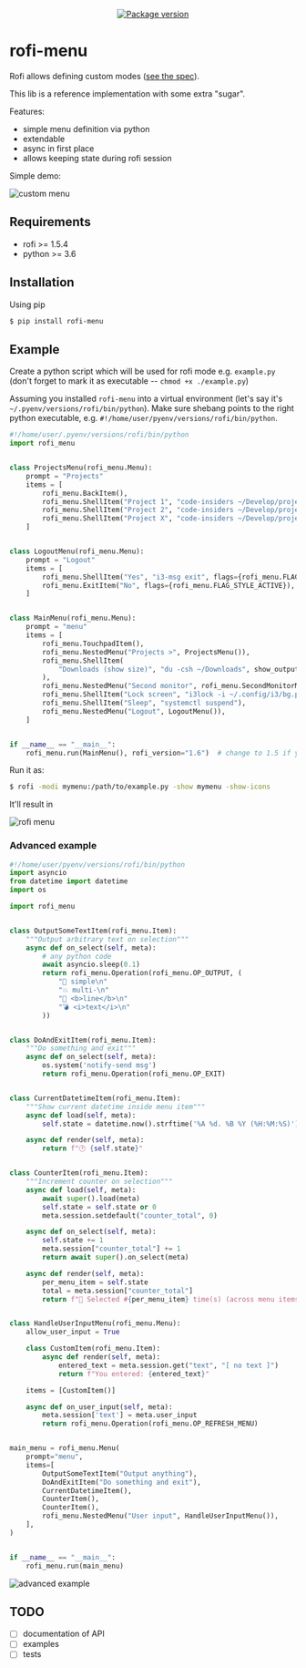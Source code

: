 <p align="center">
    <a href="https://pypi.org/project/rofi-menu/">
        <img src="https://badge.fury.io/py/rofi-menu.svg" alt="Package version">
    </a>
</p>

# rofi-menu

Rofi allows defining custom modes ([see the spec](https://github.com/davatorium/rofi/wiki/mode-Specs)).

This lib is a reference implementation with some extra "sugar".

Features:

- simple menu definition via python
- extendable
- async in first place
- allows keeping state during rofi session

Simple demo:

![custom menu](https://github.com/miphreal/python-rofi-menu/raw/master/docs/demo.gif)

## Requirements

- rofi >= 1.5.4
- python >= 3.6


## Installation

Using pip

```sh
$ pip install rofi-menu
```

## Example

Create a python script which will be used for rofi mode
e.g. `example.py` (don't forget to mark it as executable -- `chmod +x ./example.py`)

Assuming you installed `rofi-menu` into a virtual environment (let's say it's `~/.pyenv/versions/rofi/bin/python`).
Make sure shebang points to the right python executable, e.g. `#!/home/user/pyenv/versions/rofi/bin/python`.

```python
#!/home/user/.pyenv/versions/rofi/bin/python
import rofi_menu


class ProjectsMenu(rofi_menu.Menu):
    prompt = "Projects"
    items = [
        rofi_menu.BackItem(),
        rofi_menu.ShellItem("Project 1", "code-insiders ~/Develop/project1"),
        rofi_menu.ShellItem("Project 2", "code-insiders ~/Develop/project2"),
        rofi_menu.ShellItem("Project X", "code-insiders ~/Develop/projectx"),
    ]


class LogoutMenu(rofi_menu.Menu):
    prompt = "Logout"
    items = [
        rofi_menu.ShellItem("Yes", "i3-msg exit", flags={rofi_menu.FLAG_STYLE_URGENT}),
        rofi_menu.ExitItem("No", flags={rofi_menu.FLAG_STYLE_ACTIVE}),
    ]


class MainMenu(rofi_menu.Menu):
    prompt = "menu"
    items = [
        rofi_menu.TouchpadItem(),
        rofi_menu.NestedMenu("Projects >", ProjectsMenu()),
        rofi_menu.ShellItem(
            "Downloads (show size)", "du -csh ~/Downloads", show_output=True
        ),
        rofi_menu.NestedMenu("Second monitor", rofi_menu.SecondMonitorMenu()),
        rofi_menu.ShellItem("Lock screen", "i3lock -i ~/.config/i3/bg.png"),
        rofi_menu.ShellItem("Sleep", "systemctl suspend"),
        rofi_menu.NestedMenu("Logout", LogoutMenu()),
    ]


if __name__ == "__main__":
    rofi_menu.run(MainMenu(), rofi_version="1.6")  # change to 1.5 if you use older rofi version
```

Run it as:

```sh
$ rofi -modi mymenu:/path/to/example.py -show mymenu -show-icons
```

It'll result in

![rofi menu](https://github.com/miphreal/python-rofi-menu/raw/master/docs/menu-example.png)


### Advanced example


```python
#!/home/user/pyenv/versions/rofi/bin/python
import asyncio
from datetime import datetime
import os

import rofi_menu


class OutputSomeTextItem(rofi_menu.Item):
    """Output arbitrary text on selection"""
    async def on_select(self, meta):
        # any python code
        await asyncio.sleep(0.1)
        return rofi_menu.Operation(rofi_menu.OP_OUTPUT, (
            "💢 simple\n"
            "💥 multi-\n"
            "💫 <b>line</b>\n"
            "💣 <i>text</i>\n"
        ))


class DoAndExitItem(rofi_menu.Item):
    """Do something and exit"""
    async def on_select(self, meta):
        os.system('notify-send msg')
        return rofi_menu.Operation(rofi_menu.OP_EXIT)


class CurrentDatetimeItem(rofi_menu.Item):
    """Show current datetime inside menu item"""
    async def load(self, meta):
        self.state = datetime.now().strftime('%A %d. %B %Y (%H:%M:%S)')

    async def render(self, meta):
        return f"🕑 {self.state}"


class CounterItem(rofi_menu.Item):
    """Increment counter on selection"""
    async def load(self, meta):
        await super().load(meta)
        self.state = self.state or 0
        meta.session.setdefault("counter_total", 0)

    async def on_select(self, meta):
        self.state += 1
        meta.session["counter_total"] += 1
        return await super().on_select(meta)

    async def render(self, meta):
        per_menu_item = self.state
        total = meta.session["counter_total"]
        return f"🏃 Selected #{per_menu_item} time(s) (across menu items #{total})"


class HandleUserInputMenu(rofi_menu.Menu):
    allow_user_input = True

    class CustomItem(rofi_menu.Item):
        async def render(self, meta):
            entered_text = meta.session.get("text", "[ no text ]")
            return f"You entered: {entered_text}"

    items = [CustomItem()]

    async def on_user_input(self, meta):
        meta.session['text'] = meta.user_input
        return rofi_menu.Operation(rofi_menu.OP_REFRESH_MENU)


main_menu = rofi_menu.Menu(
    prompt="menu",
    items=[
        OutputSomeTextItem("Output anything"),
        DoAndExitItem("Do something and exit"),
        CurrentDatetimeItem(),
        CounterItem(),
        CounterItem(),
        rofi_menu.NestedMenu("User input", HandleUserInputMenu()),
    ],
)


if __name__ == "__main__":
    rofi_menu.run(main_menu)
```

![advanced example](https://github.com/miphreal/python-rofi-menu/raw/master/docs/menu-example-advanced.png)

## TODO

- [ ] documentation of API
- [ ] examples
- [ ] tests
